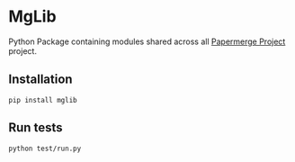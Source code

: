 MgLib
=======

Python Package containing modules shared across all [Papermerge Project](https://github.com/ciur/papermerge) project.

## Installation

    pip install mglib


## Run tests

    python test/run.py
